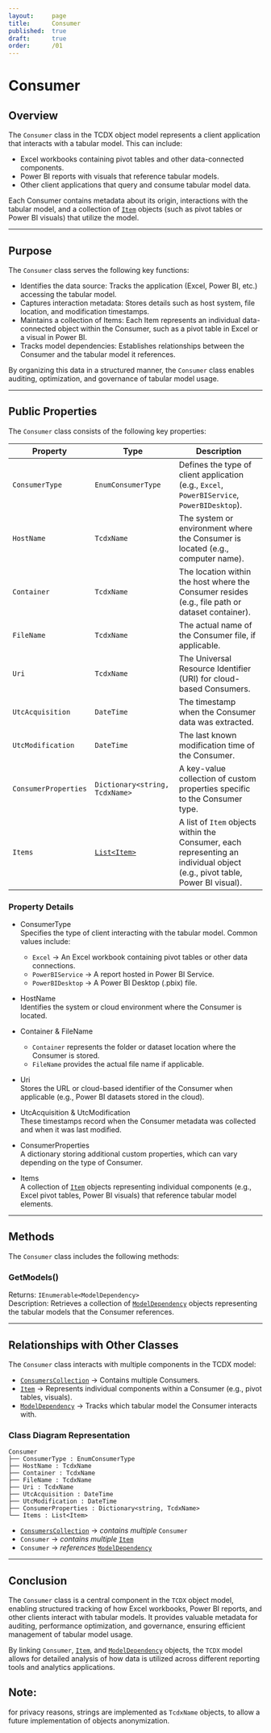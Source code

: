 ```yaml
---
layout:     page
title:      Consumer
published:  true
draft:      true
order:      /01
---
```


# Consumer

## Overview
The `Consumer` class in the TCDX object model represents a client application that interacts with a tabular model. This can include:
- Excel workbooks containing pivot tables and other data-connected components.
- Power BI reports with visuals that reference tabular models.
- Other client applications that query and consume tabular model data.

Each Consumer contains metadata about its origin, interactions with the tabular model, and a collection of [`Item`](./Item.md) objects (such as pivot tables or Power BI visuals) that utilize the model.

---

## Purpose
The `Consumer` class serves the following key functions:
- Identifies the data source: Tracks the application (Excel, Power BI, etc.) accessing the tabular model.
- Captures interaction metadata: Stores details such as host system, file location, and modification timestamps.
- Maintains a collection of Items: Each Item represents an individual data-connected object within the Consumer, such as a pivot table in Excel or a visual in Power BI.
- Tracks model dependencies: Establishes relationships between the Consumer and the tabular model it references.

By organizing this data in a structured manner, the `Consumer` class enables auditing, optimization, and governance of tabular model usage.

---

## Public Properties
The `Consumer` class consists of the following key properties:

| Property           | Type                | Description  |
|------------------------|------------------------|------------------|
| `ConsumerType`        | `EnumConsumerType`     | Defines the type of client application (e.g., `Excel`, `PowerBIService`, `PowerBIDesktop`). |
| `HostName`           | `TcdxName`              | The system or environment where the Consumer is located (e.g., computer name). |
| `Container`          | `TcdxName`              | The location within the host where the Consumer resides (e.g., file path or dataset container). |
| `FileName`          | `TcdxName`              | The actual name of the Consumer file, if applicable. |
| `Uri`               | `TcdxName`              | The Universal Resource Identifier (URI) for cloud-based Consumers. |
| `UtcAcquisition`     | `DateTime`              | The timestamp when the Consumer data was extracted. |
| `UtcModification`    | `DateTime`              | The last known modification time of the Consumer. |
| `ConsumerProperties` | `Dictionary<string, TcdxName>` | A key-value collection of custom properties specific to the Consumer type. |
| `Items`             | [`List<Item>`](./Item.md) | A list of `Item` objects within the Consumer, each representing an individual object (e.g., pivot table, Power BI visual). |

### Property Details
- ConsumerType  
  Specifies the type of client interacting with the tabular model. Common values include:
  - `Excel` → An Excel workbook containing pivot tables or other data connections.
  - `PowerBIService` → A report hosted in Power BI Service.
  - `PowerBIDesktop` → A Power BI Desktop (.pbix) file.

- HostName  
  Identifies the system or cloud environment where the Consumer is located.

- Container & FileName  
  - `Container` represents the folder or dataset location where the Consumer is stored.
  - `FileName` provides the actual file name if applicable.

- Uri  
  Stores the URL or cloud-based identifier of the Consumer when applicable (e.g., Power BI datasets stored in the cloud).

- UtcAcquisition & UtcModification  
  These timestamps record when the Consumer metadata was collected and when it was last modified.

- ConsumerProperties  
  A dictionary storing additional custom properties, which can vary depending on the type of Consumer.

- Items  
  A collection of [`Item`](./Item.md) objects representing individual components (e.g., Excel pivot tables, Power BI visuals) that reference tabular model elements.

---

## Methods
The `Consumer` class includes the following methods:

### GetModels()
Returns: `IEnumerable<ModelDependency>`  
Description: Retrieves a collection of [`ModelDependency`](./ModelDependency.md) objects representing the tabular models that the Consumer references.

---

## Relationships with Other Classes
The `Consumer` class interacts with multiple components in the TCDX model:

- [`ConsumersCollection`](./ConsumersCollection.md) → Contains multiple Consumers.
- [`Item`](./Item.md) → Represents individual components within a Consumer (e.g., pivot tables, visuals).
- [`ModelDependency`](./ModelDependency.md) → Tracks which tabular model the Consumer interacts with.

### Class Diagram Representation
```
Consumer
├── ConsumerType : EnumConsumerType
├── HostName : TcdxName
├── Container : TcdxName
├── FileName : TcdxName
├── Uri : TcdxName
├── UtcAcquisition : DateTime
├── UtcModification : DateTime
├── ConsumerProperties : Dictionary<string, TcdxName>
└── Items : List<Item>
```
- [`ConsumersCollection`](./ConsumersCollection.md) → *contains multiple* `Consumer`
- `Consumer` → *contains multiple* [`Item`](./Item.md)
- `Consumer` → *references* [`ModelDependency`](./ModelDependency.md)

---

## Conclusion
The `Consumer` class is a central component in the `TCDX` object model, enabling structured tracking of how Excel workbooks, Power BI reports, and other clients interact with tabular models. It provides valuable metadata for auditing, performance optimization, and governance, ensuring efficient management of tabular model usage.

By linking `Consumer`, [`Item`](./Item.md), and [`ModelDependency`](./ModelDependency.md) objects, the `TCDX` model allows for detailed analysis of how data is utilized across different reporting tools and analytics applications.

## Note: 
for privacy reasons, strings are implemented as `TcdxName` objects, to allow a future implementation of objects anonymization.

